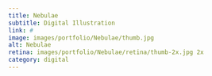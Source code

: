 ```yaml
---
title: Nebulae
subtitle: Digital Illustration
link: #
image: images/portfolio/Nebulae/thumb.jpg
alt: Nebulae
retina: images/portfolio/Nebulae/retina/thumb-2x.jpg 2x
category: digital
---
```

